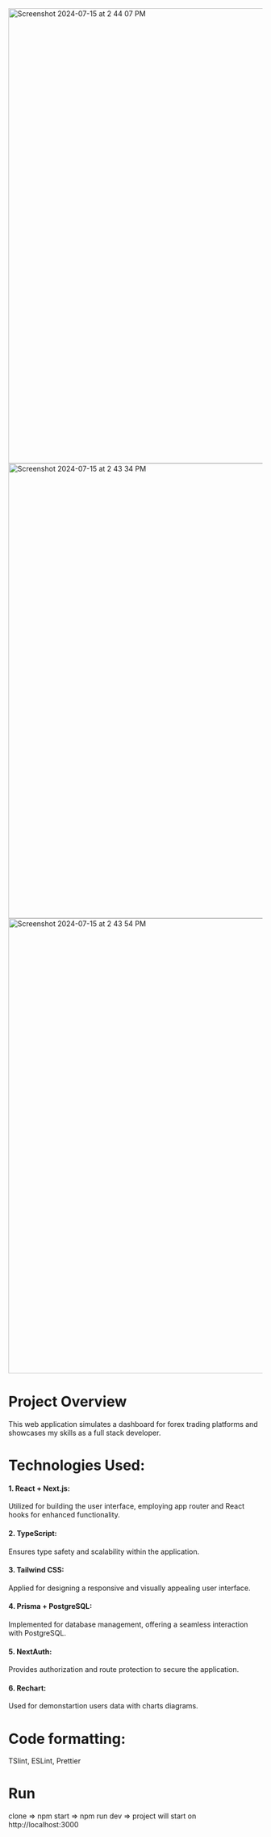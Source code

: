 
<img width="900" alt="Screenshot 2024-07-15 at 2 44 07 PM" src="https://github.com/user-attachments/assets/19c9f4ba-ab0f-4fa1-98a6-ae31949b4876">

<img width="900" alt="Screenshot 2024-07-15 at 2 43 34 PM" src="https://github.com/user-attachments/assets/d40123d7-a560-46bd-8960-5fed5e48738c">

<img width="900" alt="Screenshot 2024-07-15 at 2 43 54 PM" src="https://github.com/user-attachments/assets/1c9cf59c-ad41-43b7-b2dd-845475ededa4">


# Project Overview
This web application simulates a dashboard for forex trading platforms and showcases my skills as a full stack developer.

# Technologies Used:
#### 1. React + Next.js: 
Utilized for building the user interface, employing app router and React hooks for enhanced functionality.
#### 2. TypeScript: 
Ensures type safety and scalability within the application.
#### 3. Tailwind CSS: 
Applied for designing a responsive and visually appealing user interface.
#### 4. Prisma + PostgreSQL: 
Implemented for database management, offering a seamless interaction with PostgreSQL.
#### 5. NextAuth: 
Provides authorization and route protection to secure the application.
#### 6. Rechart: 
Used for demonstartion users data with charts diagrams.

# Code formatting:
 TSlint, ESLint, Prettier

# Run
clone => npm start => npm run dev => project will start on http://localhost:3000
